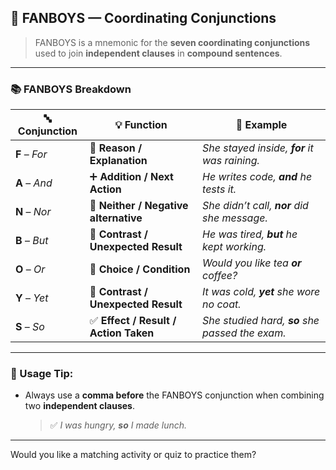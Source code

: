 

## 🔗 **FANBOYS** — Coordinating Conjunctions

> FANBOYS is a mnemonic for the **seven coordinating conjunctions** used to join **independent clauses** in **compound sentences**.

---

### 📚 FANBOYS Breakdown

|🔤 **Conjunction**|💡 **Function**|📝 **Example**|
|---|---|---|
|**F** – _For_|🧠 **Reason / Explanation**|_She stayed inside, **for** it was raining._|
|**A** – _And_|➕ **Addition / Next Action**|_He writes code, **and** he tests it._|
|**N** – _Nor_|🚫 **Neither / Negative alternative**|_She didn’t call, **nor** did she message._|
|**B** – _But_|🔄 **Contrast / Unexpected Result**|_He was tired, **but** he kept working._|
|**O** – _Or_|🤔 **Choice / Condition**|_Would you like tea **or** coffee?_|
|**Y** – _Yet_|🔁 **Contrast / Unexpected Result**|_It was cold, **yet** she wore no coat._|
|**S** – _So_|✅ **Effect / Result / Action Taken**|_She studied hard, **so** she passed the exam._|

---

### 🔧 Usage Tip:

- Always use a **comma before** the FANBOYS conjunction when combining two **independent clauses**.
    
    > ✅ _I was hungry, **so** I made lunch._
    

---

Would you like a matching activity or quiz to practice them?